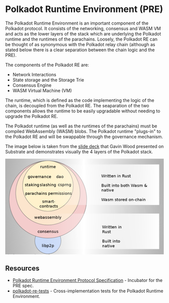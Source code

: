 # Polkadot Runtime Environment (PRE)

The Polkadot Runtime Environment is an important component of the Polkadot protocol. It consists of the networking, consensus and WASM VM and acts as the lower layers of the stack which are underlying the Polkadot runtime and the runtimes of the parachains. Loosely, the Polkadot RE can be thought of as synonymous with the Polkadot relay chain (although as stated below there is a clear separation between the chain logic and the PRE).

The components of the Polkadot RE are:

- Network Interactions
- State storage and the Storage Trie
- Consensus Engine
- WASM Virtual Machine (VM)

The runtime, which is defined as the code implementing the logic of the chain, is decoupled from the Polkadot RE. The seaparation of the two components allows the runtime to be easily upgradable without needing to upgrade the Polkadot RE. 

The Polkadot runtime (as well as the runtimes of the parachains) must be compiled WebAssembly (WASM) blobs. The Polkadot runtime "plugs-in" to the Polkadot RE and will be swappable through the governance mechanism.

The image below is taken from the [slide deck](https://slides.com/paritytech/paritysubstrate#/8) that Gavin Wood presented on Substrate and demonstrates visually the 4 layers of the Polkadot stack.

![PRE](../../images/PRE.png)

## Resources

- [Polkadot Runtime Environment Protocol Specification](https://github.com/w3f/polkadot-re-spec) - Incubator for the PRE spec.
- [polkadot-re-tests](https://github.com/w3f/polkadot-re-tests) - Cross-implementation tests for the Polkadot Runtime Environment.
